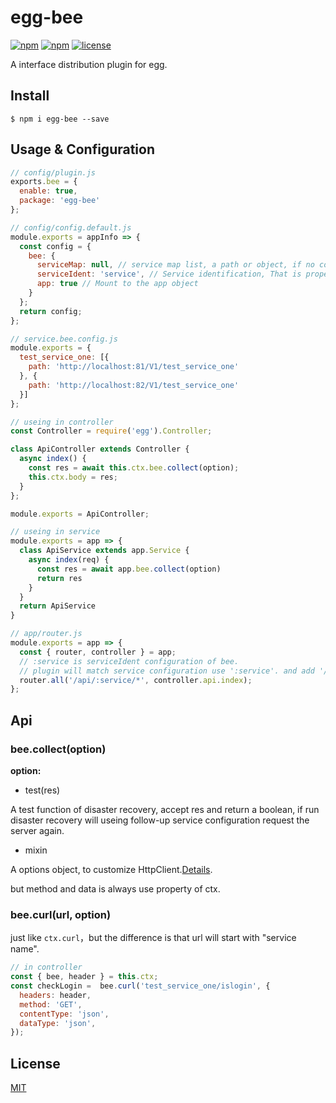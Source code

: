 # egg-bee

[![npm](https://img.shields.io/npm/v/egg-bee.svg)](https://www.npmjs.com/package/egg-bee)
[![npm](https://img.shields.io/npm/dm/egg-bee.svg)](https://www.npmjs.com/package/egg-bee)
[![license](https://img.shields.io/github/license/mashape/apistatus.svg)](https://github.com/jazzysnail/egg-bee/blob/master/LICENSE)

A interface distribution plugin for egg.

## Install

``` base
$ npm i egg-bee --save
```

## Usage & Configuration

``` js
// config/plugin.js
exports.bee = {
  enable: true,
  package: 'egg-bee'
};
```

``` js
// config/config.default.js
module.exports = appInfo => {
  const config = {
    bee: {
      serviceMap: null, // service map list, a path or object, if no configuration will find service.bee.config.js in baseDir.
      serviceIdent: 'service', // Service identification, That is property name of params.
      app: true // Mount to the app object
    }
  };
  return config;
};

```

``` js
// service.bee.config.js
module.exports = {
  test_service_one: [{
    path: 'http://localhost:81/V1/test_service_one'
  }, {
    path: 'http://localhost:82/V1/test_service_one'
  }]
};
```

``` js
// useing in controller
const Controller = require('egg').Controller;

class ApiController extends Controller {
  async index() {
    const res = await this.ctx.bee.collect(option);
    this.ctx.body = res;
  }
};

module.exports = ApiController;
```

``` js
// useing in service
module.exports = app => {
  class ApiService extends app.Service {
    async index(req) {
      const res = await app.bee.collect(option)
      return res
    }
  }
  return ApiService
}
```

``` js
// app/router.js
module.exports = app => {
  const { router, controller } = app;
  // :service is serviceIdent configuration of bee.
  // plugin will match service configuration use ':service'. and add '/*' on the after.
  router.all('/api/:service/*', controller.api.index);
};
```

## Api

### bee.collect(option)

__option:__

- test(res)

A test function of disaster recovery, accept res and return a boolean, if run disaster recovery will useing follow-up service configuration request the server again.

- mixin

A options object, to customize HttpClient.[Details](https://eggjs.org/zh-cn/core/httpclient.html#options-%E5%8F%82%E6%95%B0%E8%AF%A6%E8%A7%A3).

but method and data is always use property of ctx.

### bee.curl(url, option)

just like `ctx.curl`，but the difference is that url will start with "service name".

``` js
// in controller
const { bee, header } = this.ctx;
const checkLogin =  bee.curl('test_service_one/islogin', {
  headers: header,
  method: 'GET',
  contentType: 'json',
  dataType: 'json',
});
```

## License
[MIT](LICENSE)


